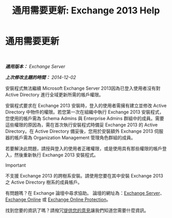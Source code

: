 ﻿---
title: '通用需要更新: Exchange 2013 Help'
TOCTitle: 通用需要更新
ms:assetid: 0530f3c6-6fa6-456b-a33a-f3d2f7eaa2ef
ms:mtpsurl: https://technet.microsoft.com/zh-tw/library/ms.exch.setupreadiness.globalupdaterequired(v=EXCHG.150)
ms:contentKeyID: 50472484
ms.date: 05/21/2018
mtps_version: v=EXCHG.150
ms.translationtype: MT
---

# 通用需要更新

 

_**適用版本：** Exchange Server_

_**上次修改主題的時間：** 2014-12-02_

安裝程式無法繼續 Microsoft Exchange Server 2013因為已登入使用者沒有對 Active Directory 進行全域更新所需的帳戶權限。

安裝程式要求在 Exchange 2013 安裝時，登入的使用者需擁有建立並修改 Active Directory 中物件的權限。若您第一次在組織中執行 Exchange 2013 安裝程式，您使用的帳戶需為 Schema Admins 與 Enterprise Admins 群組中的成員。需要這些權限的原因為，需在首次執行安裝程式時備妥 Exchange 2013 的 Active Directory。在 Active Directory 備妥後，您用於安裝額外 Exchange 2013 伺服器的帳戶需為 Organization Management 管理角色群組的成員。

若要解決此問題，請授與登入的使用者正確權限，或是使用具有那些權限的帳戶登入，然後重新執行 Exchange 2013 安裝程式。


> [!IMPORTANT]  
> 不支援 Exchange 2013 的跨樹系安裝。請使用您要在其中安裝 Exchange 2013 之 Active Directory 樹系的成員帳戶。




有問題嗎？在 Exchange 論壇中尋求協助。 論壇的網址為：[Exchange Server](https://go.microsoft.com/fwlink/p/?linkid=60612)、 [Exchange Online](https://go.microsoft.com/fwlink/p/?linkid=267542) 或 [Exchange Online Protection](https://go.microsoft.com/fwlink/p/?linkid=285351)。

找到您要的資訊了嗎？請撥冗[提供您的意見](mailto:exsetuphelpfeedback@microsoft.com?subject=exchange%202013%20setup%20help%20feedbac)讓我們知道您需要什麼資訊。

